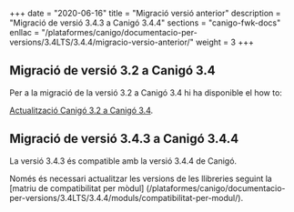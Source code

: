 +++
date        = "2020-06-16"
title       = "Migració versió anterior"
description = "Migració de versió 3.4.3 a Canigó 3.4.4"
sections    = "canigo-fwk-docs"
enllac		= "/plataformes/canigo/documentacio-per-versions/3.4LTS/3.4.4/migracio-versio-anterior/"
weight		= 3
+++

## Migració de versió 3.2 a Canigó 3.4

Per a la migració de la versió 3.2 a Canigó 3.4 hi ha disponible el how to:

[Actualització Canigó 3.2 a Canigó 3.4](/howtos/2019-03-Howto-Actualitzacio_Canigo3_2_Canigo3_4/).

## Migració de versió 3.4.3 a Canigó 3.4.4

La versió 3.4.3 és compatible amb la versió 3.4.4 de Canigó.

Només és necessari actualitzar les versions de les llibreries seguint la [matriu de compatibilitat per mòdul]
(/plataformes/canigo/documentacio-per-versions/3.4LTS/3.4.4/moduls/compatibilitat-per-modul/).